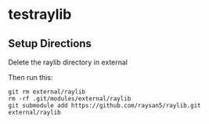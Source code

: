 # testraylib

## Setup Directions

Delete the raylib directory in external

Then run this:
```git submodule deinit external/raylib
git rm external/raylib
rm -rf .git/modules/external/raylib
git submodule add https://github.com/raysan5/raylib.git external/raylib
```
